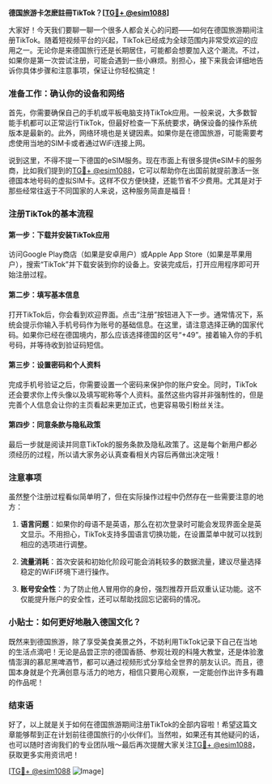 **德国旅游卡怎麽註冊TikTok？[[TG💪+ @esim1088](https://t.me/s/esim1088)]**

大家好！今天我们要聊一聊一个很多人都会关心的问题——如何在德国旅游期间注册TikTok。随着短视频平台的兴起，TikTok已经成为全球范围内非常受欢迎的应用之一。无论你是来德国旅行还是长期居住，可能都会想要加入这个潮流。不过，如果你是第一次尝试注册，可能会遇到一些小麻烦。别担心，接下来我会详细地告诉你具体步骤和注意事项，保证让你轻松搞定！

### 准备工作：确认你的设备和网络

首先，你需要确保自己的手机或平板电脑支持TikTok应用。一般来说，大多数智能手机都可以正常运行TikTok，但最好检查一下系统要求，确保设备的操作系统版本是最新的。此外，网络环境也是关键因素。如果你是在德国旅游，可能需要考虑使用当地的SIM卡或者通过WiFi连接上网。

说到这里，不得不提一下德国的eSIM服务。现在市面上有很多提供eSIM卡的服务商，比如我们提到的[TG💪+ @esim1088](https://t.me/s/esim1088)，它可以帮助你在出国前就提前激活一张德国本地号码的虚拟SIM卡。这样不仅方便快捷，还能节省不少费用。尤其是对于那些经常往返于不同国家的人来说，这种服务简直是福音！

### 注册TikTok的基本流程

#### 第一步：下载并安装TikTok应用

访问Google Play商店（如果是安卓用户）或Apple App Store（如果是苹果用户），搜索“TikTok”并下载安装到你的设备上。安装完成后，打开应用程序即可开始注册过程。

#### 第二步：填写基本信息

打开TikTok后，你会看到欢迎界面。点击“注册”按钮进入下一步。通常情况下，系统会提示你输入手机号码作为账号的基础信息。在这里，请注意选择正确的国家代码。如果你已经在德国境内，那么应该选择德国的区号“+49”。接着输入你的手机号码，并等待收到验证码短信。

#### 第三步：设置密码和个人资料

完成手机号验证之后，你需要设置一个密码来保护你的账户安全。同时，TikTok还会要求你上传头像以及填写昵称等个人资料。虽然这些内容并非强制性的，但是完善个人信息会让你的主页看起来更加正式，也更容易吸引粉丝关注。

#### 第四步：同意条款与隐私政策

最后一步就是阅读并同意TikTok的服务条款及隐私政策了。这是每个新用户都必须经历的过程，所以请大家务必认真查看相关内容后再做出决定哦！

### 注意事项

虽然整个注册过程看似简单明了，但在实际操作过程中仍然存在一些需要注意的地方：

1. **语言问题**：如果你的母语不是英语，那么在初次登录时可能会发现界面全是英文显示。不用担心，TikTok支持多国语言切换功能，在设置菜单中就可以找到相应的选项进行调整。
   
2. **流量消耗**：首次安装和初始化阶段可能会消耗较多的数据流量，建议尽量选择稳定的WiFi环境下进行操作。

3. **账号安全性**：为了防止他人冒用你的身份，强烈推荐开启双重认证功能。这不仅能提升账户的安全性，还可以帮助找回忘记密码的情况。

### 小贴士：如何更好地融入德国文化？

既然来到德国旅游，除了享受美食美景之外，不妨利用TikTok记录下自己在当地的生活点滴吧！无论是品尝正宗的德国香肠、参观壮观的科隆大教堂，还是体验激情澎湃的慕尼黑啤酒节，都可以通过视频形式分享给全世界的朋友认识。而且，德国本身就是个充满创意与活力的地方，相信只要用心观察，一定能创作出许多有趣的作品呢！

### 结束语

好了，以上就是关于如何在德国旅游期间注册TikTok的全部内容啦！希望这篇文章能够帮到正在计划前往德国旅行的小伙伴们。当然啦，如果还有其他疑问的话，也可以随时咨询我们的专业团队哦～最后再次提醒大家关注[TG💪+ @esim1088](https://t.me/s/esim1088)，获取更多实用资讯吧！

[[TG💪+ @esim1088](https://t.me/s/esim1088) ![Image](https://i.postimg.cc/4NQfJmqS/Snipaste-2025-05-13-00-14-12.png)]